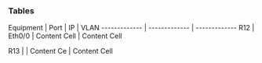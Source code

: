 ### Tables
                    
Equipment  | Port | IP | VLAN
------------- | ------------- | -------------
R12  | Eth0/0 | Content Cell  | Content Cell

R13  | | Content Ce    | Content Cell 
